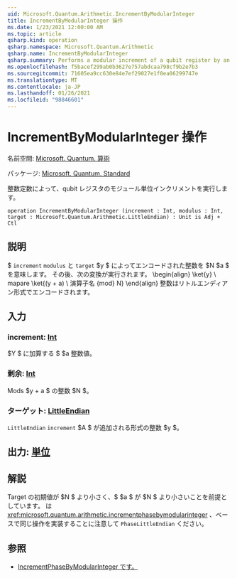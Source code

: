 ```yaml
---
uid: Microsoft.Quantum.Arithmetic.IncrementByModularInteger
title: IncrementByModularInteger 操作
ms.date: 1/23/2021 12:00:00 AM
ms.topic: article
qsharp.kind: operation
qsharp.namespace: Microsoft.Quantum.Arithmetic
qsharp.name: IncrementByModularInteger
qsharp.summary: Performs a modular increment of a qubit register by an integer constant.
ms.openlocfilehash: f5bacef299ab0b3627e757abdcaa798cf9b2e7b3
ms.sourcegitcommit: 71605ea9cc630e84e7ef29027e1f0ea06299747e
ms.translationtype: MT
ms.contentlocale: ja-JP
ms.lasthandoff: 01/26/2021
ms.locfileid: "98846601"
---
```

# <a name="incrementbymodularinteger-operation"></a>IncrementByModularInteger 操作

名前空間: [Microsoft. Quantum. 算術](xref:Microsoft.Quantum.Arithmetic)

パッケージ: [Microsoft. Quantum. Standard](https://nuget.org/packages/Microsoft.Quantum.Standard)


整数定数によって、qubit レジスタのモジュール単位インクリメントを実行します。

```qsharp
operation IncrementByModularInteger (increment : Int, modulus : Int, target : Microsoft.Quantum.Arithmetic.LittleEndian) : Unit is Adj + Ctl
```


## <a name="description"></a>説明

$ `increment` `modulus` と `target` $y $ によってエンコードされた整数を $N $a $ を意味します。
その後、次の変換が実行されます。 \begin{align} \ket{y} \ mapare \ket{(y + a) \ 演算子名 {mod} N} \end{align} 整数はリトルエンディアン形式でエンコードされます。

## <a name="input"></a>入力

### <a name="increment--int"></a>increment: [Int](xref:microsoft.quantum.lang-ref.int)

$Y $ に加算する $ $a 整数値。


### <a name="modulus--int"></a>剰余: [Int](xref:microsoft.quantum.lang-ref.int)

Mods $y + a $ の整数 $N $。


### <a name="target--littleendian"></a>ターゲット: [LittleEndian](xref:Microsoft.Quantum.Arithmetic.LittleEndian)

`LittleEndian` `increment` $A $ が追加される形式の整数 $y $。



## <a name="output--unit"></a>出力: [単位](xref:microsoft.quantum.lang-ref.unit)



## <a name="remarks"></a>解説

Target の初期値が $N $ より小さく、$ $a $ が $N $ より小さいことを前提としています。
は <xref:microsoft.quantum.arithmetic.incrementphasebymodularinteger> 、ベースで同じ操作を実装することに注意して `PhaseLittleEndian` ください。

## <a name="see-also"></a>参照

- [IncrementPhaseByModularInteger です。](xref:Microsoft.Quantum.Arithmetic.IncrementPhaseByModularInteger)